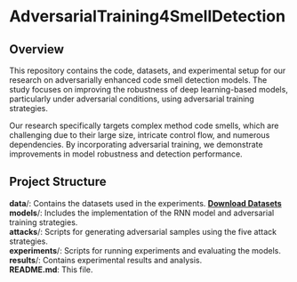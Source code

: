 # AdversarialTraining4SmellDetection
## Overview
This repository contains the code, datasets, and experimental setup for our research on adversarially enhanced code smell detection models. The study focuses on improving the robustness of deep learning-based models, particularly under adversarial conditions, using adversarial training strategies.

Our research specifically targets complex method code smells, which are challenging due to their large size, intricate control flow, and numerous dependencies. By incorporating adversarial training, we demonstrate improvements in model robustness and detection performance.
## Project Structure
**data**/: Contains the datasets used in the experiments. **[Download Datasets](https://zenodo.org/records/14639561)**  
**models**/: Includes the implementation of the RNN model and adversarial training strategies.  
**attacks**/: Scripts for generating adversarial samples using the five attack strategies.  
**experiments**/: Scripts for running experiments and evaluating the models.  
**results**/: Contains experimental results and analysis.  
**README.md**: This file.  
